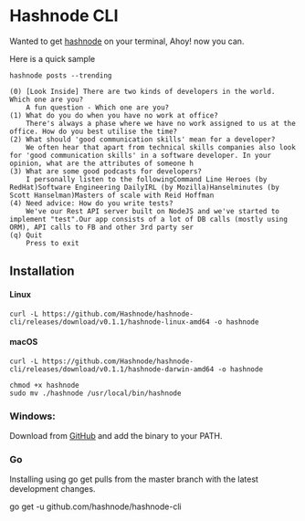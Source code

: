 
# Hashnode CLI

Wanted to get [hashnode](https://hashnode.com) on your terminal, Ahoy! now you can.

Here is a quick sample

```
hashnode posts --trending

(0) [Look Inside] There are two kinds of developers in the world. Which one are you?
    A fun question - Which one are you?
(1) What do you do when you have no work at office?
    There's always a phase where we have no work assigned to us at the office. How do you best utilise the time?
(2) What should 'good communication skills' mean for a developer?
    We often hear that apart from technical skills companies also look for 'good communication skills' in a software developer. In your opinion, what are the attributes of someone h
(3) What are some good podcasts for developers?
    I personally listen to the followingCommand Line Heroes (by RedHat)Software Engineering DailyIRL (by Mozilla)Hanselminutes (by Scott Hanselman)Masters of scale with Reid Hoffman
(4) Need advice: How do you write tests?
    We've our Rest API server built on NodeJS and we've started to implement "test".Our app consists of a lot of DB calls (mostly using ORM), API calls to FB and other 3rd party ser
(q) Quit
    Press to exit
```
## Installation
#### Linux
    curl -L https://github.com/Hashnode/hashnode-cli/releases/download/v0.1.1/hashnode-linux-amd64 -o hashnode

#### macOS
    curl -L https://github.com/Hashnode/hashnode-cli/releases/download/v0.1.1/hashnode-darwin-amd64 -o hashnode

```
chmod +x hashnode
sudo mv ./hashnode /usr/local/bin/hashnode
```
    
### Windows:

Download from [GitHub](https://github.com/Hashnode/hashnode-cli/releases) and add the binary to your PATH.

### Go
Installing using go get pulls from the master branch with the latest development changes.

go get -u github.com/hashnode/hashnode-cli
